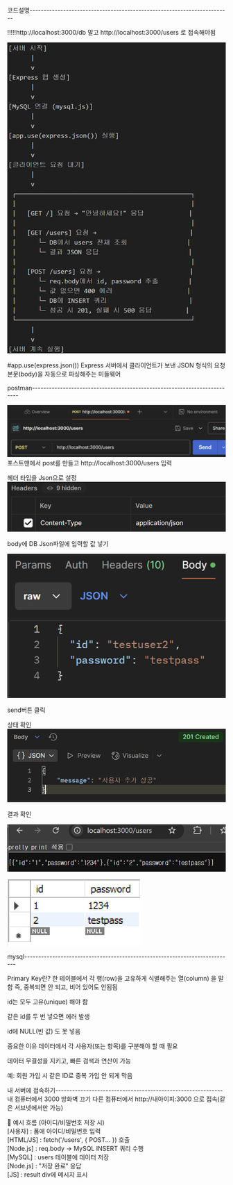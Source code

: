 코드설명------------------------------------------------------------------------

!!!!!http://localhost:3000/db 말고 http://localhost:3000/users 로 접속해야됨

![alt text](./REDMEimg/image.png)

#app.use(express.json())
Express 서버에서 클라이언트가 보낸 JSON 형식의 요청 본문(body)을 자동으로 파싱해주는 미들웨어

postman-------------------------------------------------------------------------

![alt text](./REDMEimg/post.png)
포스트맨에서 post를 만들고
http://localhost:3000/users 입력

헤더 타입을 Json으로 설정
![alt text](./REDMEimg/header.png)

body에 DB Json파일에 입력할 값 넣기

![alt text](./REDMEimg/body.png)

send버튼 클릭

상태 확인
![alt text](./REDMEimg/status.png)

결과 확인

![alt text](./REDMEimg/end.png)

![alt text](./REDMEimg/end1.png)

mysql---------------------------------------------------------------------------

Primary Key란?
한 테이블에서 각 행(row)을 고유하게 식별해주는 열(column) 을 말함
즉, 중복되면 안 되고, 비어 있어도 안됨됨

id는 모두 고유(unique) 해야 함

같은 id를 두 번 넣으면 에러 발생

id에 NULL(빈 값) 도 못 넣음

중요한 이유
데이터에서 각 사용자(또는 항목)를 구분해야 할 때 필요

데이터 무결성을 지키고, 빠른 검색과 연산이 가능

예: 회원 가입 시 같은 ID로 중복 가입 안 되게 막음

내 서버에 접속하기------------------------------------------------------------
내 컴퓨터에서 3000 방화벽 끄기
다른 컴퓨터에서 http://내아이피:3000 으로 접속(같은 서브넷에서만 가능)

🔁 예시 흐름 (아이디/비밀번호 저장 시)<br>
[사용자]   : 폼에 아이디/비밀번호 입력<br>
[HTML/JS]  : fetch('/users', { POST... }) 호출<br>
[Node.js]  : req.body → MySQL INSERT 쿼리 수행<br>
[MySQL]    : users 테이블에 데이터 저장<br>
[Node.js]  : "저장 완료" 응답<br>
[JS]       : result div에 메시지 표시
